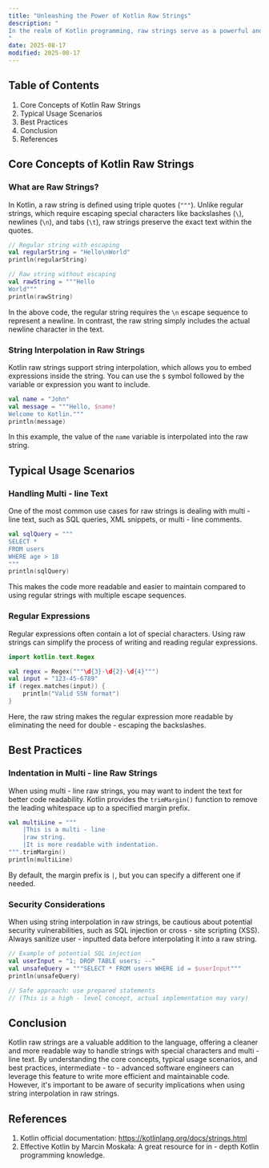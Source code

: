 ```yaml
---
title: "Unleashing the Power of Kotlin Raw Strings"
description: "
In the realm of Kotlin programming, raw strings serve as a powerful and convenient feature. They offer a straightforward way to handle strings that contain special characters, multi - line text, and regular expressions without the need for excessive escaping. This blog post aims to delve deep into the core concepts, typical usage scenarios, and best practices of Kotlin raw strings, empowering intermediate - to - advanced software engineers to use them effectively in their projects.
"
date: 2025-08-17
modified: 2025-08-17
---
```


## Table of Contents
1. Core Concepts of Kotlin Raw Strings
2. Typical Usage Scenarios
3. Best Practices
4. Conclusion
5. References

## Core Concepts of Kotlin Raw Strings

### What are Raw Strings?
In Kotlin, a raw string is defined using triple quotes (`"""`). Unlike regular strings, which require escaping special characters like backslashes (`\`), newlines (`\n`), and tabs (`\t`), raw strings preserve the exact text within the quotes. 

```kotlin
// Regular string with escaping
val regularString = "Hello\nWorld"
println(regularString)

// Raw string without escaping
val rawString = """Hello
World"""
println(rawString)
```
In the above code, the regular string requires the `\n` escape sequence to represent a newline. In contrast, the raw string simply includes the actual newline character in the text.

### String Interpolation in Raw Strings
Kotlin raw strings support string interpolation, which allows you to embed expressions inside the string. You can use the `$` symbol followed by the variable or expression you want to include.

```kotlin
val name = "John"
val message = """Hello, $name!
Welcome to Kotlin."""
println(message)
```
In this example, the value of the `name` variable is interpolated into the raw string.

## Typical Usage Scenarios

### Handling Multi - line Text
One of the most common use cases for raw strings is dealing with multi - line text, such as SQL queries, XML snippets, or multi - line comments.

```kotlin
val sqlQuery = """
SELECT *
FROM users
WHERE age > 18
"""
println(sqlQuery)
```
This makes the code more readable and easier to maintain compared to using regular strings with multiple escape sequences.

### Regular Expressions
Regular expressions often contain a lot of special characters. Using raw strings can simplify the process of writing and reading regular expressions.

```kotlin
import kotlin.text.Regex

val regex = Regex("""\d{3}-\d{2}-\d{4}""")
val input = "123-45-6789"
if (regex.matches(input)) {
    println("Valid SSN format")
}
```
Here, the raw string makes the regular expression more readable by eliminating the need for double - escaping the backslashes.

## Best Practices

### Indentation in Multi - line Raw Strings
When using multi - line raw strings, you may want to indent the text for better code readability. Kotlin provides the `trimMargin()` function to remove the leading whitespace up to a specified margin prefix.

```kotlin
val multiLine = """
    |This is a multi - line
    |raw string.
    |It is more readable with indentation.
""".trimMargin()
println(multiLine)
```
By default, the margin prefix is `|`, but you can specify a different one if needed.

### Security Considerations
When using string interpolation in raw strings, be cautious about potential security vulnerabilities, such as SQL injection or cross - site scripting (XSS). Always sanitize user - inputted data before interpolating it into a raw string.

```kotlin
// Example of potential SQL injection
val userInput = "1; DROP TABLE users; --"
val unsafeQuery = """SELECT * FROM users WHERE id = $userInput"""
println(unsafeQuery)

// Safe approach: use prepared statements
// (This is a high - level concept, actual implementation may vary)
```

## Conclusion
Kotlin raw strings are a valuable addition to the language, offering a cleaner and more readable way to handle strings with special characters and multi - line text. By understanding the core concepts, typical usage scenarios, and best practices, intermediate - to - advanced software engineers can leverage this feature to write more efficient and maintainable code. However, it's important to be aware of security implications when using string interpolation in raw strings.

## References
1. Kotlin official documentation: https://kotlinlang.org/docs/strings.html
2. Effective Kotlin by Marcin Moskała: A great resource for in - depth Kotlin programming knowledge.
